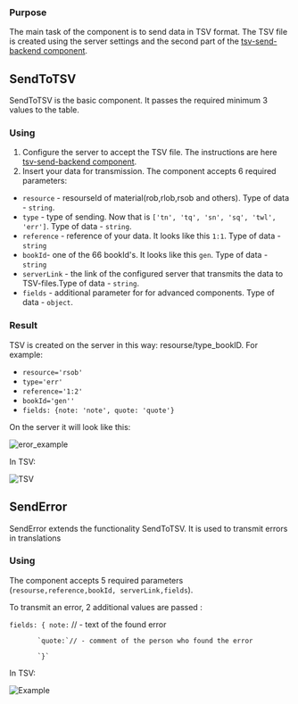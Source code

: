 ### Purpose

The main task of the component is to send data in TSV format. The TSV file is created using the server settings and the second part of the [tsv-send-backend component](https://github.com/texttree/tsv-send-backend/).

## SendToTSV ##

SendToTSV is the basic component. It passes the required minimum 3 values to the table. 

### Using
1. Configure the server to accept the TSV file. The instructions are here [tsv-send-backend component](https://github.com/texttree/tsv-send-backend/).
2. Insert your data for transmission. The component accepts 6 required parameters:
* `resource` - resourseId of material(rob,rlob,rsob and others). Type of data - `string`.
* `type` - type of sending. Now that is `['tn', 'tq', 'sn', 'sq', 'twl', 'err']`. Type of data - `string`.
* `reference` - reference of your data. It looks like this `1:1`. Type of data - `string`
* `bookId`- one of the 66 bookId's. It looks like this `gen`. Type of data - `string`
* `serverLink` - the link of the configured server that transmits the data to TSV-files.Type of data - `string`.
* `fields` - additional parameter for for advanced components. Type of data - `object`.
### Result

TSV is created on the server in this way: resourse/type_bookID. For example:
* `resource='rsob'` 
* `type='err'`
* `reference='1:2'`
* `bookId='gen''`
* `fields: {note: 'note', quote: 'quote'}`

On the server it will look like this:

![eror_example](https://user-images.githubusercontent.com/74174349/120419545-5f235480-c36b-11eb-828e-767b5027b03e.png)

In TSV:

![TSV](https://user-images.githubusercontent.com/74174349/120419901-fc7e8880-c36b-11eb-8af6-bdc4ac8f8dd7.jpg)


## SendError ##

SendError extends the functionality SendToTSV. It is used to transmit errors in translations

### Using

The component accepts 5 required parameters (`resourse,reference,bookId, serverLink,fields`).

To transmit an error, 2 additional values are passed :

 `fields: { note:` // - text of the found error
 
           `quote:`// - comment of the person who found the error
           
           `}`
           
In TSV:

![Example](https://user-images.githubusercontent.com/74174349/120422054-2b96f900-c370-11eb-84d3-421875853791.png)




